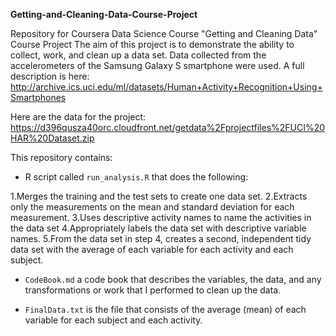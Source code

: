 **Getting-and-Cleaning-Data-Course-Project**

Repository for Coursera Data Science Course "Getting and Cleaning Data" Course Project
The aim of this project is to demonstrate the ability to collect, work, and clean up a data set. Data collected from the accelerometers of the Samsung Galaxy S smartphone were used. A full description is here:
http://archive.ics.uci.edu/ml/datasets/Human+Activity+Recognition+Using+Smartphones

Here are the data for the project:
https://d396qusza40orc.cloudfront.net/getdata%2Fprojectfiles%2FUCI%20HAR%20Dataset.zip

This repository contains:

- R script called `run_analysis.R` that does the following:

1.Merges the training and the test sets to create one data set.
2.Extracts only the measurements on the mean and standard deviation for each measurement.
3.Uses descriptive activity names to name the activities in the data set
4.Appropriately labels the data set with descriptive variable names.
5.From the data set in step 4, creates a second, independent tidy data set with the average of each variable for each activity and each subject.

- `CodeBook.md` a code book that describes the variables, the data, and any transformations or work that I performed to clean up the data.

- `FinalData.txt` is the file that consists of the average (mean) of each variable for each subject and each activity.

